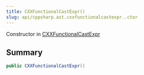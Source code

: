 ```yaml
---
title: CXXFunctionalCastExpr()
slug: api/cppsharp.ast.cxxfunctionalcastexpr..ctor
---
```

Constructor in [CXXFunctionalCastExpr](/api/cppsharp/ast/cxxfunctionalcastexpr)

## Summary



```csharp
public CXXFunctionalCastExpr()
```

